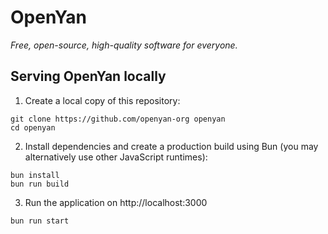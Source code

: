 # OpenYan

*Free, open-source, high-quality software for everyone.*

## Serving OpenYan locally

1. Create a local copy of this repository:

```
git clone https://github.com/openyan-org openyan
cd openyan
```

2. Install dependencies and create a production build using Bun (you may alternatively use other JavaScript runtimes):

```
bun install
bun run build
```

3. Run the application on http://localhost:3000

```
bun run start
```
